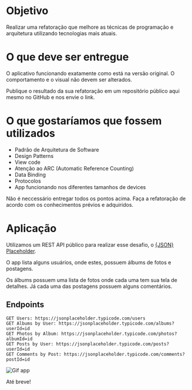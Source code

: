 # Objetivo

Realizar uma refatoração que melhore as técnicas de programação e arquitetura utilizando tecnologias mais atuais.

# O que deve ser entregue

O aplicativo funcionando exatamente como está na versão original. O comportamento e o visual não devem ser alterados.

Publique o resultado da sua refatoração em um repositório público aqui mesmo no GitHub e nos envie o link.

# O que gostaríamos que fossem utilizados

* Padrão de Arquitetura de Software
* Design Patterns
* View code
* Atenção ao ARC (Automatic Reference Counting)
* Data Binding
* Protocolos
* App funcionando nos diferentes tamanhos de devices

Não é neccessário entregar todos os pontos acima. Faça a refatoração de acordo com os conhecimentos prévios e adquiridos.

# Aplicação

Utilizamos um REST API público para realizar esse desafio, o [{JSON} Placeholder](https://jsonplaceholder.typicode.com).

O app lista alguns usuários, onde estes, possuem álbums de fotos e postagens.

Os álbums possuem uma lista de fotos onde cada uma tem sua tela de detalhes.
Já cada uma das postagens possuem alguns comentários.

## Endpoints

```
GET Users: https://jsonplaceholder.typicode.com/users
GET Albums by User: https://jsonplaceholder.typicode.com/albums?userId=id
GET Photos by Album: https://jsonplaceholder.typicode.com/photos?albumId=id
GET Posts by User: https://jsonplaceholder.typicode.com/posts?userId=id
GET Comments by Post: https://jsonplaceholder.typicode.com/comments?postId=id
``` 

![Gif app](app.gif)

Até breve! 